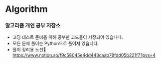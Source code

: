 # Algorithm
### 알고리즘 개인 공부 저장소

* 코딩 테스트 준비를 위해 공부한 코드들이 저장되어 있습니다.
* 모든 문제 풀이는 Python으로 풀어져 있습니다.
* 풀이 정리용 노션📒 https://www.notion.so/f9c58045e4dd443caab78fdd05b221f7?pvs=4
